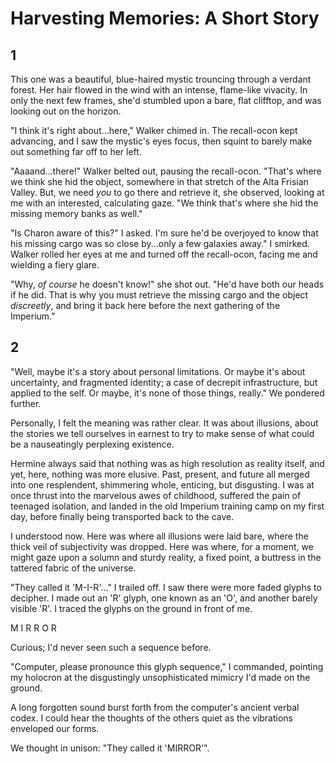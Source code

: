 # Harvesting Memories: A Short Story

## 1
This one was a beautiful, blue-haired mystic trouncing through a verdant forest. Her hair flowed in the wind with an intense, flame-like vivacity. In only the next few frames, she'd stumbled upon a bare, flat clifftop, and was looking out on the horizon.

"I think it's right about...here," Walker chimed in. The recall-ocon kept advancing, and I saw the mystic's eyes focus, then squint to barely make out something far off to her left.

"Aaaand...there!" Walker belted out, pausing the recall-ocon. "That's where we think she hid the object, somewhere in that stretch of the Alta Frisian Valley. But, we need _you_ to go there and retrieve it, she observed, looking at me with an interested, calculating gaze. "We think that's where she hid the missing memory banks as well."

"Is Charon aware of this?" I asked. I'm sure he'd be overjoyed to know that his missing cargo was so close by...only a few galaxies away." I smirked. Walker rolled her eyes at me and turned off the recall-ocon, facing me and wielding a fiery glare.

"Why, _of course_ he doesn't know!" she shot out. "He'd have both our heads if he did. That is why you must retrieve the missing cargo and the object _discreetly_, and bring it back here before the next gathering of the Imperium."

## 2
"Well, maybe it's a story about personal limitations. Or maybe it's about uncertainty, and fragmented identity; a case of decrepit infrastructure, but applied to the self. Or maybe, it's none of those things, really." We pondered further.

Personally, I felt the meaning was rather clear. It was about illusions, about the stories we tell ourselves in earnest to try to make sense of what could be a nauseatingly perplexing existence.

Hermine always said that nothing was as high resolution as reality itself, and yet, here, nothing was more elusive. Past, present, and future all merged into one resplendent, shimmering whole, enticing, but disgusting. I was at once thrust into the marvelous awes of childhood, suffered the pain of teenaged isolation, and landed in the old Imperium training camp on my first day, before finally being transported back to the cave.

I understood now. Here was where all illusions were laid bare, where the thick veil of subjectivity was dropped. Here was where, for a moment, we might gaze upon a solumn and sturdy reality, a fixed point, a buttress in the tattered fabric of the universe.

"They called it 'M-I-R'..." I trailed off. I saw there were more faded glyphs to decipher. I made out an 'R' glyph, one known as an 'O', and another barely visible 'R'. I traced the glyphs on the ground in front of me.

M I R R O R

Curious; I'd never seen such a sequence before. 

"Computer, please pronounce this glyph sequence," I commanded, pointing my holocron at the disgustingly unsophisticated mimicry I'd made on the ground.

A long forgotten sound burst forth from the computer's ancient verbal codex. I could hear the thoughts of the others quiet as the vibrations enveloped our forms.

We thought in unison: "They called it 'MIRROR'".